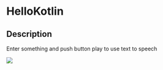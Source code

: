 # HelloKotlin

## Description
Enter something and push button play to use text to speech

![](https://github.com/jcrodyar87/HelloKotlin/demo.gif)
